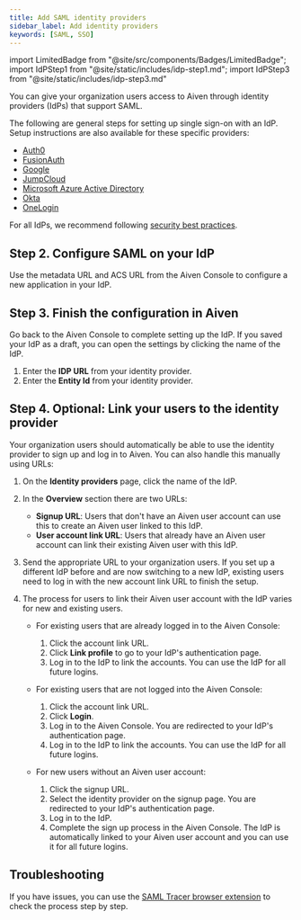 ```yaml
---
title: Add SAML identity providers
sidebar_label: Add identity providers
keywords: [SAML, SSO]
---
```

<!-- vale off -->
import LimitedBadge from "@site/src/components/Badges/LimitedBadge";
import IdPStep1 from "@site/static/includes/idp-step1.md";
import IdPStep3 from "@site/static/includes/idp-step3.md"

<!-- vale on -->

You can give your organization users access to Aiven through identity providers (IdPs) that support SAML.

The following are general steps for setting up single sign-on with an IdP. Setup
instructions are also available for these specific providers:

-   [Auth0](/docs/platform/howto/saml/add-auth0-idp)
-   [FusionAuth](/docs/platform/howto/saml/add-fusionauth-idp)
-   [Google](/docs/platform/howto/saml/add-google-idp)
-   [JumpCloud](/docs/platform/howto/saml/add-jumpcloud-idp)
-   [Microsoft Azure Active Directory](/docs/platform/howto/saml/add-azure-idp)
-   [Okta](/docs/platform/howto/saml/add-okta-idp)
-   [OneLogin](/docs/platform/howto/saml/add-onelogin-idp)

For all IdPs, we recommend following [security best practices](/docs/platform/howto/list-identity-providers).

<IdPStep1/>

## Step 2. Configure SAML on your IdP

Use the metadata URL and ACS URL from the Aiven Console to configure a
new application in your IdP.

## Step 3. Finish the configuration in Aiven

Go back to the Aiven Console to complete setting up the IdP. If you saved your IdP as a
draft, you can open the settings by clicking the name of the IdP.

1. Enter the **IDP URL** from your identity provider.
1. Enter the **Entity Id** from your identity provider.
<IdPStep3/>

## Step 4. Optional: Link your users to the identity provider

Your organization users should automatically be able to use the identity
provider to sign up and log in to Aiven. You can also handle this
manually using URLs:

1. On the **Identity providers** page, click the name of the IdP.
1. In the **Overview** section there are two URLs:
    -   **Signup URL**: Users that don't have an Aiven user account can
        use this to create an Aiven user linked to this IdP.
    -   **User account link URL**: Users that already have an Aiven user
        account can link their existing Aiven user with this IdP.
1. Send the appropriate URL to your organization users. If you set up a
    different IdP before and are now switching to a new IdP, existing
    users need to log in with the new account link URL to finish the
    setup.

1. The process for users to link their Aiven user account with the IdP varies for new and
   existing users.

   -   For existing users that are already logged in to the Aiven Console:
       1. Click the account link URL.
       1. Click **Link profile** to go to your IdP's authentication page.
       1. Log in to the IdP to link the accounts. You can use the IdP
          for all future logins.

   -   For existing users that are not logged into the Aiven Console:
       1. Click the account link URL.
       1. Click **Login**.
       1. Log in to the Aiven Console. You are redirected to your IdP's authentication page.
       1. Log in to the IdP to link the accounts. You can use the IdP for all future logins.

   -   For new users without an Aiven user account:
       1. Click the signup URL.
       1. Select the identity provider on the signup page. You are redirected to your
          IdP's authentication page.
       1. Log in to the IdP.
       1. Complete the sign up process in the Aiven Console. The IdP is automatically linked
          to your Aiven user account and you can use it for all future logins.

## Troubleshooting

If you have issues, you can use the [SAML Tracer browser
extension](https://addons.mozilla.org/firefox/addon/saml-tracer/) to
check the process step by step.

